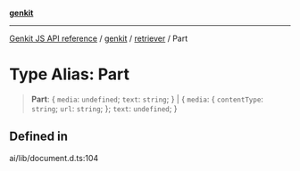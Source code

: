 [**genkit**](../../README.md)

***

[Genkit JS API reference](../../../README.md) / [genkit](../../README.md) / [retriever](../README.md) / Part

# Type Alias: Part

> **Part**: \{ `media`: `undefined`; `text`: `string`; \} \| \{ `media`: \{ `contentType`: `string`; `url`: `string`; \}; `text`: `undefined`; \}

## Defined in

ai/lib/document.d.ts:104

